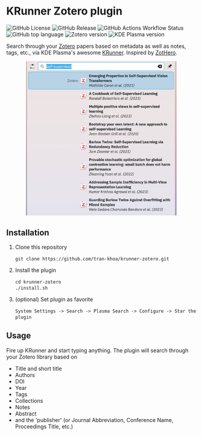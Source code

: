 KRunner Zotero plugin
=====================
![GitHub License](https://img.shields.io/github/license/tran-khoa/krunner-zotero)
![GitHub Release](https://img.shields.io/github/v/release/tran-khoa/krunner-zotero)
![GitHub Actions Workflow Status](https://img.shields.io/github/actions/workflow/status/tran-khoa/krunner-zotero/ci.yml)
![GitHub top language](https://img.shields.io/github/languages/top/tran-khoa/krunner-zotero)
![Zotero version](https://img.shields.io/badge/Zotero-7-green?logo=zotero&logoColor=CC2936)
![KDE Plasma version](https://img.shields.io/badge/KDE%20Plasma-6-54a3d8?&logo=kde&logoColor=54a3d8)

Search through your [Zotero](https://www.zotero.org/) papers based on metadata as well as notes, tags, etc.,
via KDE Plasma's awesome [KRunner](https://userbase.kde.org/Plasma/Krunner).
Inspired by [ZotHero](https://github.com/deanishe/zothero).
<div align="center">
    <img src="./assets/screenshot.png" width="400"/>
</div>

## Installation
1. Clone this repository
    ```
    git clone https://github.com/tran-khoa/krunner-zotero.git
    ```
2. Install the plugin
    ```
    cd krunner-zotero
    ./install.sh
    ```
3. (optional) Set plugin as favorite
    ```
    System Settings -> Search -> Plasma Search -> Configure -> Star the plugin
    ```
   
## Usage
Fire up KRunner and start typing anything.
The plugin will search through your Zotero library based on
- Title and short title
- Authors
- DOI
- Year
- Tags
- Collections
- Notes
- Abstract
- and the 'publisher' (or Journal Abbreviation, Conference Name, Proceedings Title, etc.)
